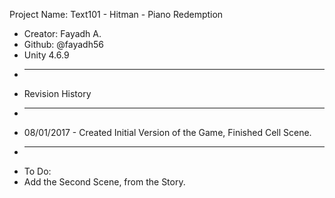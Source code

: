   Project Name: Text101 - Hitman - Piano Redemption
 * Creator: Fayadh A. 
 * Github: @fayadh56
 * Unity 4.6.9
 * ----------------------------------------------------------------------------------------------
 * Revision History
 * ----------------------------------------------------------------------------------------------
 * 08/01/2017 - Created Initial Version of the Game, Finished Cell Scene.
 * ----------------------------------------------------------------------------------------------
 * To Do:
 * Add the Second Scene, from the Story. 
